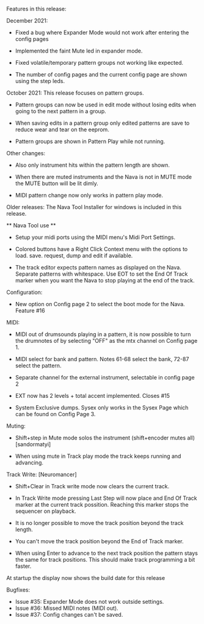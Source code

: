 Features in this release:

December 2021:

* Fixed a bug where Expander Mode would not work after entering the config pages

* Implemented the faint Mute led in expander mode.

* Fixed volatile/temporary pattern groups not working like expected.

* The number of config pages and the current config page are shown using the step leds.


October 2021:
This release focuses on pattern groups.

* Pattern groups can now be used in edit mode without losing edits when going to the next pattern in a group.

* When saving edits in a pattern group only edited patterns are save to reduce wear and tear on the eeprom.

* Pattern groups are shown in Pattern Play while not running.

Other changes:
* Also only instrument hits within the pattern length are shown.

* When there are muted instruments and the Nava is not in MUTE mode the MUTE button will be lit dimly.

* MIDI pattern change now only works in pattern play mode.

Older releases:
The Nava Tool Installer for windows is included in this release.


** Nava Tool use **

* Setup your midi ports using the MIDI menu's Midi Port Settings.

* Colored buttons have a Right Click Context menu with the options to load. save. request, dump and edit if available.

* The track editor expects pattern names as displayed on the Nava.  
  Separate patterns with whitespace.
  Use EOT to set the End Of Track marker when you want the Nava to stop playing at the end of the track.



Configuration:

* New option on Config page 2 to select the boot mode for the Nava. Feature #16



MIDI:

* MIDI out of drumsounds playing in a pattern, it is now possible to turn the drumnotes of by selecting "OFF" as the mtx channel on Config page 1.

* MIDI select for bank and pattern. Notes 61-68 select the bank, 72-87 select the pattern.

* Separate channel for the external instrument, selectable in config page 2

* EXT now has 2 levels + total accent implemented. Closes #15

* System Exclusive dumps.
  Sysex only works in the Sysex Page which can be found on Config Page 3.



Muting:

* Shift+step in Mute mode solos the instrument (shift+encoder mutes all) [sandormatyi]

* When using mute in Track play mode the track keeps running and advancing.



Track Write: [Neuromancer]

* Shift+Clear in Track write mode now clears the current track. 

* In Track Write mode pressing Last Step will now place and End Of Track marker at the current track possition. Reaching this marker stops the sequencer on playback.

* It is no longer possible to move the track position beyond the track length.

* You can't move the track position beyond the End of Track marker.

* When using Enter to advance to the next track position the pattern stays the same for track positions. This should make track programming a bit faster.


At startup the display now shows the build date for this release

Bugfixes:
- Issue #35: Expander Mode does not work outside settings.
- Issue #36: Missed MIDI notes (MIDI out).
- Issue #37: Config changes can't be saved.

